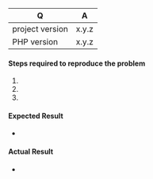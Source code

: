 | Q               | A          |
|-----------------|------------|
| project version | x.y.z      |
| PHP version     | x.y.z      |


<!--
- Please fill in this template according to your issue.
- Please keep the table shown above at the top of your issue.
- Please post code as text (using proper markup). Do not post screenshots of code.
- Replace this comment by the description of your issue.
-->

#### Steps required to reproduce the problem

1.
2.
3.

#### Expected Result

*

#### Actual Result

* 
